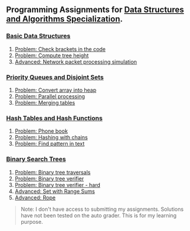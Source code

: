 ## Programming Assignments for [Data Structures and Algorithms Specialization](https://www.coursera.org/specializations/data-structures-algorithms).

### [Basic Data Structures](https://github.com/vinsensiusfernandi/AlgorithmDataStructures-Data_Structures/blob/master/1_basic_data_structures/Programming-Assignment-1.pdf)
1. [Problem: Check brackets in the code](https://github.com/vinsensiusfernandi/AlgorithmDataStructures-Data_Structures/blob/master/1_basic_data_structures/1_check_brackets_in_code.py)
1. [Problem: Compute tree height](https://github.com/vinsensiusfernandi/AlgorithmDataStructures-Data_Structures/blob/master/1_basic_data_structures/2_tree_height.py)
1. [Advanced: Network packet processing simulation](https://github.com/vinsensiusfernandi/AlgorithmDataStructures-Data_Structures/blob/master/1_basic_data_structures/3_network_packet_processiong_simulation.py)

### [Priority Queues and Disjoint Sets](https://github.com/vinsensiusfernandi/AlgorithmDataStructures-Data_Structures/blob/master/2_priority_queues_and_disjoint_sets/Programming-Assignment-2.pdf)
1. [Problem: Convert array into heap](https://github.com/vinsensiusfernandi/AlgorithmDataStructures-Data_Structures/blob/master/2_priority_queues_and_disjoint_sets/1_make_heap.py)
1. [Problem: Parallel processing](https://github.com/vinsensiusfernandi/AlgorithmDataStructures-Data_Structures/blob/master/2_priority_queues_and_disjoint_sets/2_job_queue.py)
1. [Problem: Merging tables](https://github.com/vinsensiusfernandi/AlgorithmDataStructures-Data_Structures/blob/master/2_priority_queues_and_disjoint_sets/3_merging_tables.py)

### [Hash Tables and Hash Functions](https://github.com/vinsensiusfernandi/AlgorithmDataStructures-Data_Structures/blob/master/3_hash_tables_and_hash_function/Programming-Assignment-3.pdf)
1. [Problem: Phone book](https://github.com/vinsensiusfernandi/AlgorithmDataStructures-Data_Structures/blob/master/3_hash_tables_and_hash_function/1_phone_book.py)
1. [Problem: Hashing with chains](https://github.com/vinsensiusfernandi/AlgorithmDataStructures-Data_Structures/blob/master/3_hash_tables_and_hash_function/2_hash_chain.py)
1. [Problem: Find pattern in text](https://github.com/vinsensiusfernandi/AlgorithmDataStructures-Data_Structures/blob/master/3_hash_tables_and_hash_function/3_hash_substring.py)

### [Binary Search Trees](https://github.com/vinsensiusfernandi/AlgorithmDataStructures-Data_Structures/blob/master/4_binary_search_trees/Programming-Assignment-4.pdf)
1. [Problem: Binary tree traversals](https://github.com/vinsensiusfernandi/AlgorithmDataStructures-Data_Structures/blob/master/4_binary_search_trees/1_bst_traversal.py)
1. [Problem: Binary tree verifier](https://github.com/vinsensiusfernandi/AlgorithmDataStructures-Data_Structures/blob/master/4_binary_search_trees/2_is_bst.py)
1. [Problem: Binary tree verifier - hard](https://github.com/vinsensiusfernandi/AlgorithmDataStructures-Data_Structures/blob/master/4_binary_search_trees/4_range_sum_advance.py)
1. [Advanced: Set with Range Sums](https://github.com/vinsensiusfernandi/AlgorithmDataStructures-Data_Structures/blob/master/4_binary_search_trees/4_range_sum_advance.py)
1. [Advanced: Rope](https://github.com/vinsensiusfernandi/AlgorithmDataStructures-Data_Structures/blob/master/4_binary_search_trees/5_splay_rope_advance.py)


> Note: 
> I don't have access to submitting my assignments.
> Solutions have not been tested on the auto grader.
> This is for my learning purpose.

